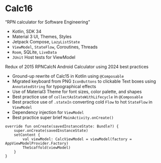 # Calc16

“RPN calculator for Software Engineering”

* Kotlin, SDK 34
* Material 3 UI, Themes, Styles
* Jetpack Compose, `LazyListState`
* `ViewModel`, `StateFlow`, Coroutines, Threads
* `Room`, SQLite, `LiveData`
* `JUnit` Host tests for ViewModel

Redux of 2015 RPNCalcN Android Calculator using 2024 best practices

* Ground-up rewrite of Calc15 in Kotlin using `@Composable`
* Migrated keyboard from PNG `IconButtons` to clickable Text boxes using `AnnotatedString` for typographical effects
* Use of Material3 Theme for font sizes, color palette, and shapes
* Best practice use of `collectAsStateWithLifecycle` in `@Composable`
* Best practice use of `.stateIn` converting cold `Flow` to hot `StateFlow` in `ViewModel`
* Dependency injection for `ViewModel`
* Best practice super brief `MainActivity.onCreate()`
```
override fun onCreate(savedInstanceState: Bundle?) {
    super.onCreate(savedInstanceState)
    setContent {
        val viewModel: CalcViewModel = viewModel(factory = AppViewModelProvider.Factory)
        TheScaffold(viewModel)
    }
}
```
